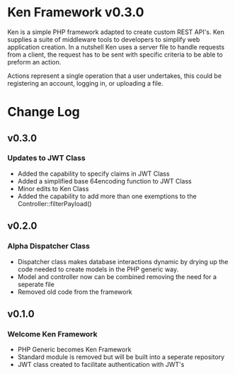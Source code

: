 # Ken Framework v0.3.0

Ken is a simple PHP framework adapted to create custom REST API's. Ken supplies a suite of middleware tools to developers to simplify web application creation. In a nutshell Ken uses a server file to handle requests from a client, the request has to be sent with specific criteria to be able to preform an action.

Actions represent a single operation that a user undertakes, this could be registering an account, logging in, or uploading a file.

# Change Log

## v0.3.0

### Updates to JWT Class

  - Added the capability to specify claims in JWT Class
  - Added a simplified base 64encoding function to JWT Class
  - Minor edits to Ken Class
  - Added the capability to add more than one exemptions to the Controller::filterPayload()

## v0.2.0

### Alpha Dispatcher Class

- Dispatcher class makes database interactions dynamic by drying up the code needed to create models in the PHP generic way.
- Model and controller now can be combined removing the need for a seperate file
- Removed old code from the framework

## v0.1.0

### Welcome Ken Framework

- PHP Generic becomes Ken Framework
- Standard module is removed but will be built into a seperate repository
- JWT class created to facilitate authentication with JWT's